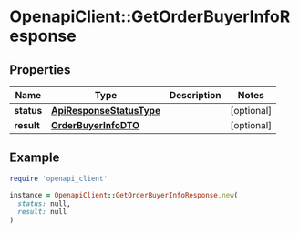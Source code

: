 # OpenapiClient::GetOrderBuyerInfoResponse

## Properties

| Name | Type | Description | Notes |
| ---- | ---- | ----------- | ----- |
| **status** | [**ApiResponseStatusType**](ApiResponseStatusType.md) |  | [optional] |
| **result** | [**OrderBuyerInfoDTO**](OrderBuyerInfoDTO.md) |  | [optional] |

## Example

```ruby
require 'openapi_client'

instance = OpenapiClient::GetOrderBuyerInfoResponse.new(
  status: null,
  result: null
)
```

